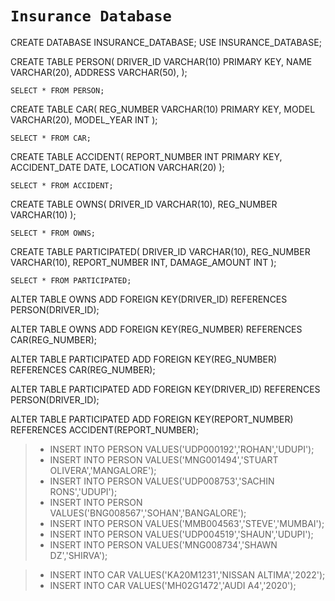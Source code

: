 # `Insurance Database`


CREATE DATABASE INSURANCE_DATABASE;
USE INSURANCE_DATABASE;

CREATE TABLE PERSON(
DRIVER_ID VARCHAR(10) PRIMARY KEY,
NAME VARCHAR(20),
ADDRESS VARCHAR(50),
);

`SELECT * FROM PERSON;`

CREATE TABLE CAR(
REG_NUMBER VARCHAR(10) PRIMARY KEY,
MODEL VARCHAR(20),
MODEL_YEAR INT
);

`SELECT * FROM CAR;`

CREATE TABLE ACCIDENT(
REPORT_NUMBER INT PRIMARY KEY,
ACCIDENT_DATE DATE,
LOCATION VARCHAR(20)
);

`SELECT * FROM ACCIDENT;`


CREATE TABLE OWNS(
DRIVER_ID VARCHAR(10),
REG_NUMBER VARCHAR(10)
);

`SELECT * FROM OWNS;`

CREATE TABLE PARTICIPATED(
DRIVER_ID VARCHAR(10),
REG_NUMBER VARCHAR(10),
REPORT_NUMBER INT,
DAMAGE_AMOUNT INT
);

`SELECT * FROM PARTICIPATED;`

ALTER TABLE OWNS ADD FOREIGN KEY(DRIVER_ID) REFERENCES PERSON(DRIVER_ID);

ALTER TABLE OWNS ADD FOREIGN KEY(REG_NUMBER) REFERENCES CAR(REG_NUMBER);

ALTER TABLE PARTICIPATED ADD FOREIGN KEY(REG_NUMBER) REFERENCES CAR(REG_NUMBER);

ALTER TABLE PARTICIPATED ADD FOREIGN KEY(DRIVER_ID) REFERENCES PERSON(DRIVER_ID);

ALTER TABLE PARTICIPATED ADD FOREIGN KEY(REPORT_NUMBER) REFERENCES ACCIDENT(REPORT_NUMBER);

> - INSERT INTO PERSON VALUES('UDP000192','ROHAN','UDUPI');
> - INSERT INTO PERSON VALUES('MNG001494','STUART OLIVERA','MANGALORE');
> - INSERT INTO PERSON VALUES('UDP008753','SACHIN RONS','UDUPI');
> - INSERT INTO PERSON VALUES('BNG008567','SOHAN','BANGALORE');
> - INSERT INTO PERSON VALUES('MMB004563','STEVE','MUMBAI');
> - INSERT INTO PERSON VALUES('UDP004519','SHAUN','UDUPI');
> - INSERT INTO PERSON VALUES('MNG008734','SHAWN DZ','SHIRVA');


> - INSERT INTO CAR VALUES('KA20M1231','NISSAN ALTIMA','2022');
> - INSERT INTO CAR VALUES('MH02G1472','AUDI A4','2020');
